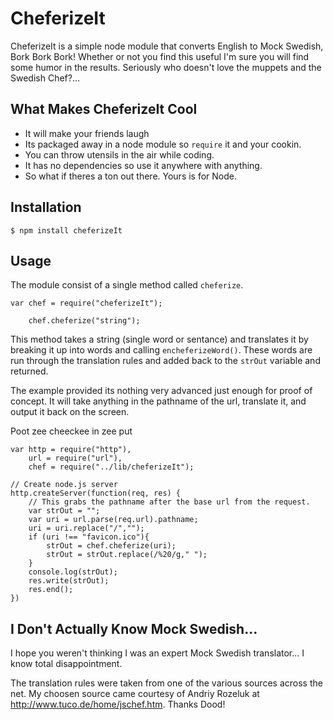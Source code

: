 CheferizeIt
==============

CheferizeIt is a simple node module that converts English to Mock Swedish, Bork Bork Bork! Whether or not you find this useful I'm sure you will find some humor in the results.  Seriously who doesn't love the muppets and the Swedish Chef?...

What Makes CheferizeIt Cool
---------------------------

* It will make your friends laugh
* Its packaged away in a node module so <code>require</code> it and your cookin.
* You can throw utensils in the air while coding.
* It has no dependencies so use it anywhere with anything.
* So what if theres a ton out there. Yours is for Node.

Installation
------------

<pre><code>$ npm install cheferizeIt</code></pre>

Usage
------

The module consist of a single method called <code>cheferize</code>.

<pre><code>var chef = require("cheferizeIt");

	chef.cheferize("string");
</code></pre>

This method takes a string (single word or sentance) and translates it by breaking it up into words and calling <code>encheferizeWord()</code>. These words are run through the translation rules and added back to the <code>strOut</code> variable and returned.

The example provided its nothing very advanced just enough for proof of concept.  It will take anything in the pathname of the url, translate it, and output it back on the screen.

Poot zee cheeckee in zee put

<pre><code>var http = require("http"),
	url = require("url"),
	chef = require("../lib/cheferizeIt");

// Create node.js server
http.createServer(function(req, res) {
	// This grabs the pathname after the base url from the request.
	var strOut = "";
	var uri = url.parse(req.url).pathname;
	uri = uri.replace("/","");
	if (uri !== "favicon.ico"){
		strOut = chef.cheferize(uri);
		strOut = strOut.replace(/%20/g," ");
	}
	console.log(strOut);
	res.write(strOut);
	res.end();
})
</code></pre>

I Don't Actually Know Mock Swedish...
--------------------------------------
I hope you weren't thinking I was an expert Mock Swedish translator...  I know total disappointment.

The translation rules were taken from one of the various sources across the net.  My choosen source came courtesy of Andriy Rozeluk at <http://www.tuco.de/home/jschef.htm>.  Thanks Dood!   


